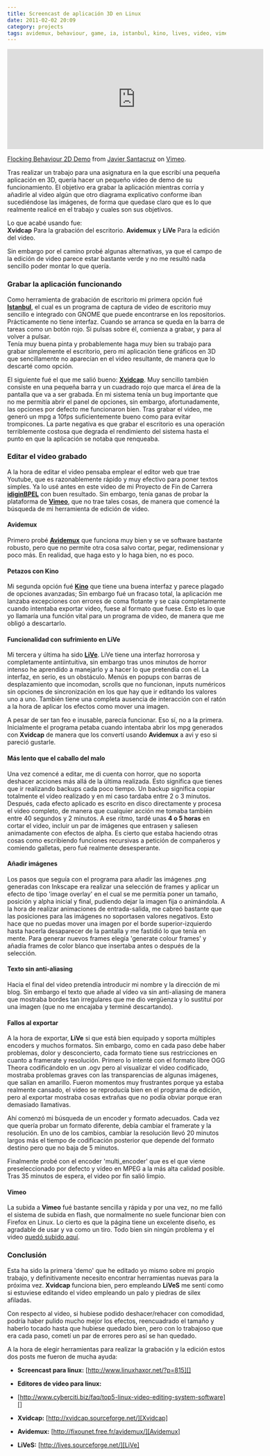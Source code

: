 ```yaml
---
title: Screencast de aplicación 3D en Linux
date: 2011-02-02 20:09
category: projects
tags: avidemux, behaviour, game, ia, istanbul, kino, lives, video, vimeo, xvidecap
---
```


<div class="img-center">

<iframe src="http://player.vimeo.com/video/19469223?title=0&amp;byline=0&amp;portrait=0" width="590" height="230" frameborder="0" webkitAllowFullScreen mozallowfullscreen allowFullScreen></iframe><p><a href="http://vimeo.com/19469223">Flocking Behaviour 2D Demo</a> from <a href="http://vimeo.com/user5909254">Javier Santacruz</a> on <a href="http://vimeo.com">Vimeo</a>.</p>

</div>

Tras realizar un trabajo para una asignatura en la que escribí una
pequeña aplicación en 3D, quería hacer un pequeño video de demo de
su funcionamiento. El objetivo era grabar la aplicación mientras
corría y añadirle al video algún que otro diagrama explicativo
conforme iban sucediéndose las imágenes, de forma que quedase claro
que es lo que realmente realicé en el trabajo y cuales son sus
objetivos.   
  
Lo que acabé usando fue:   
**Xvidcap** Para la grabación del escritorio.
**Avidemux** y **LiVe** Para la edición del video.
  
Sin embargo por el camino probé algunas alternativas, ya que el
campo de la edición de video parece estar bastante verde y no me
resultó nada sencillo poder montar lo que quería.   
### Grabar la aplicación funcionando

Como herramienta de grabación de escritorio mi primera opción fué
**[Istanbul][]**, el cual es un programa de captura de video de
escritorio muy sencillo e integrado con GNOME que puede encontrarse
en los repositorios.   
Prácticamente no tiene interfaz. Cuando se arranca se queda en la
barra de tareas como un botón rojo. Si pulsas sobre él, comienza a
grabar, y para al volver a pulsar.   
Tenía muy buena pinta y probablemente haga muy bien su trabajo para
grabar simplemente el escritorio, pero mi aplicación tiene gráficos
en 3D que sencillamente no aparecían en el video resultante, de
manera que lo descarté como opción.   
  
El siguiente fué el que me salió bueno: **[Xvidcap][]**. Muy
sencillo también consiste en una pequeña barra y un cuadrado rojo
que marca el área de la pantalla que va a ser grabada. En mi
sistema tenía un bug importante que no me permitía abrir el panel
de opciones, sin embargo, afortunadamente, las opciones por defecto
me funcionaron bien. Tras grabar el video, me generó un mpg a 10fps
suficientemente bueno como para evitar trompicones. La parte
negativa es que grabar el escritorio es una operación terriblemente
costosa que degrada el rendimiento del sistema hasta el punto en
que la aplicación se notaba que renqueaba.   
  
### Editar el video grabado

A la hora de editar el video pensaba emplear el editor web que trae
Youtube, que es razonablemente rápido y muy efectivo para poner
textos simples. Ya lo usé antes en este video de mi Proyecto de Fin
de Carrera **[idiginBPEL][]** con buen resultado. Sin embargo,
tenía ganas de probar la plataforma de **[Vimeo][]**, que no trae
tales cosas, de manera que comencé la búsqueda de mi herramienta de
edición de video.   
#### Avidemux

Primero probé **[Avidemux][]** que funciona muy bien y se ve
software bastante robusto, pero que no permite otra cosa salvo
cortar, pegar, redimensionar y poco más. En realidad, que haga esto
y lo haga bien, no es poco.   
#### Petazos con Kino

  
Mi segunda opción fué **[Kino][]** que tiene una buena interfaz y
parece plagado de opciones avanzadas; Sin embargo fué un fracaso
total, la aplicación me lanzaba excepciones con errores de coma
flotante y se caia completamente cuando intentaba exportar video,
fuese al formato que fuese. Esto es lo que yo llamaría una función
vital para un programa de video, de manera que me obligó a
descartarlo.   
#### Funcionalidad con sufrimiento en LiVe

  
Mi tercera y última ha sido **[LiVe][]**. LiVe tiene una interfaz
horrorosa y completamente antiintuitiva, sin embargo tras unos
minutos de horror intenso he aprendido a manejarlo y a hacer lo que
pretendía con el. La interfaz, en serio, es un obstáculo. Menús en
popups con barras de desplazamiento que incomodan, scrolls que no
funcionan, inputs numéricos sin opciones de sincronización en los
que hay que ir editando los valores uno a uno. También tiene una
completa ausencia de interacción con el ratón a la hora de aplicar
los efectos como mover una imagen.   
  
A pesar de ser tan feo e inusable, parecía funcionar. Eso sí, no a
la primera. Inicialmente el programa petaba cuando intentaba abrir
los mpg generados con **Xvidcap** de manera que los convertí usando
**Avidemux** a avi y eso si pareció gustarle.   
#### Más lento que el caballo del malo

  
Una vez comencé a editar, me di cuenta con horror, que no soporta
deshacer acciones más allá de la última realizada. Esto significa
que tienes que ir realizando backups cada poco tiempo. Un backup
significa copiar totalmente el vídeo realizado y en mi caso tardaba
entre 2 o 3 minutos. Después, cada efecto aplicado es escrito en
disco directamente y procesa el video completo, de manera que
cualquier acción me tomaba también entre 40 segundos y 2 minutos. A
ese ritmo, tardé unas **4 o 5 horas** en cortar el video, incluir
un par de imágenes que entrasen y saliesen animadamente con efectos
de alpha. Es cierto que estaba haciendo otras cosas como
escribiendo funciones recursivas a petición de compañeros y
comiendo galletas, pero fué realmente desesperante.   
#### Añadir imágenes

  
Los pasos que seguía con el programa para añadir las imágenes .png
generadas con Inkscape era realizar una selección de frames y
aplicar un efecto de tipo 'image overlay' en el cual se me permitía
poner un tamaño, posición y alpha inicial y final, pudiendo dejar
la imagen fija o animándola. A la hora de realizar animaciones de
entrada-salida, me cabreó bastante que las posiciones para las
imágenes no soportasen valores negativos. Esto hace que no puedas
mover una imagen por el borde superior-izquierdo hasta hacerla
desaparecer de la pantalla y me fastidió lo que tenía en mente.
Para generar nuevos frames elegía 'generate colour frames' y añadía
frames de color blanco que insertaba antes o después de la
selección.   

#### Texto sin anti-aliasing
  
Hacia el final del video pretendía introducir mi nombre y la
dirección de mi blog. Sin embargo el texto que añade al vídeo va
sin anti-aliasing de manera que mostraba bordes tan irregulares que
me dio vergüenza y lo sustituí por una imagen (que no me encajaba y
terminé descartando).   

#### Fallos al exportar
  
A la hora de exportar, **LiVe** si que está bien equipado y soporta
múltiples encoders y muchos formatos. Sin embargo, como en cada
paso debe haber problemas, dolor y desconcierto, cada formato tiene
sus restricciones en cuanto a framerate y resolución. Primero lo
intenté con el formato libre OGG Theora codificándolo en un .ogv
pero al visualizar el video codificado, mostraba problemas graves
con las transparencias de algunas imágenes, que salían en amarillo.
Fueron momentos muy frustrantes porque ya estaba realmente cansado,
el video se reproducía bien en el programa de edición, pero al
exportar mostraba cosas extrañas que no podía obviar porque eran
demasiado llamativas.   
  
Ahí comenzó mi búsqueda de un encoder y formato adecuados. Cada vez
que quería probar un formato diferente, debía cambiar el framerate
y la resolución. En uno de los cambios, cambiar la resolución llevó
20 minutos largos más el tiempo de codificación posterior que
depende del formato destino pero que no baja de 5 minutos.   
  
Finalmente probé con el encoder 'multi\_encoder' que es el que
viene preseleccionado por defecto y vídeo en MPEG a la más alta
calidad posible. Tras 35 minutos de espera, el video por fin salió
limpio.   
#### Vimeo

  
La subida a **Vimeo** fué bastante sencilla y rápida y por una vez,
no me falló el sistema de subida en flash, que normalmente no suele
funcionar bien con Firefox en Linux. Lo cierto es que la página
tiene un excelente diseño, es agradable de usar y va como un tiro.
Todo bien sin ningún problema y el video
[quedó subido aquí][Flocking Behaviour 2D Demo].   
  
### Conclusión

Esta ha sido la primera 'demo' que he editado yo mismo sobre mi
propio trabajo, y definitivamente necesito encontrar herramientas
nuevas para la próxima vez. **Xvidcap** funciona bien, pero
empleando **LiVeS** me sentí como si estuviese editando el video
empleando un palo y piedras de silex afiladas.   
  
Con respecto al video, si hubiese podido deshacer/rehacer con
comodidad, podría haber pulido mucho mejor los efectos,
reencuadrado el tamaño y haberlo tocado hasta que hubiese quedado
bien, pero con lo trabajoso que era cada paso, cometí un par de
errores pero así se han quedado.   
  
A la hora de elegir herramientas para realizar la grabación y la
edición estos dos posts me fueron de mucha ayuda:

- **Screencast para linux:** [http://www.linuxhaxor.net/?p=815][]
- **Editores de video para linux:**
- [http://www.cyberciti.biz/faq/top5-linux-video-editing-system-software][]
- **Xvidcap:** [http://xvidcap.sourceforge.net/][Xvidcap]
- **Avidemux:** [http://fixounet.free.fr/avidemux/][Avidemux]
- **LiVeS:** [http://lives.sourceforge.net/][LiVe]

  [Flocking Behaviour 2D Demo]: http://vimeo.com/19469223
  [Javier Santacruz]: http://vimeo.com/user5909254
  [Vimeo]: http://vimeo.com
  [Istanbul]: http://live.gnome.org/Istanbul
  [Xvidcap]: http://xvidcap.sourceforge.net/
  [idiginBPEL]: http://www.youtube.com/watch?v=xMHqlmfxLjc
  [Avidemux]: http://fixounet.free.fr/avidemux/
  [Kino]: http://www.kinodv.org/
  [LiVe]: http://lives.sourceforge.net/
  [http://www.linuxhaxor.net/?p=815]: http://www.linuxhaxor.net/?p=815
  [http://www.cyberciti.biz/faq/top5-linux-video-editing-system-software]: http://www.cyberciti.biz/faq/top5-linux-video-editing-system-software
